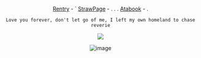 <div align="center">
 

[Rentry](https://rentry.co/Buzzkillerz) - ` [StrawPage](https://arthurmarwood.straw.page/) - . . . [Atabook](https://sodakitzzz.atabook.org/) - . 

` Love you forever, don't let go of me, I left my own homeland to chase reverie ` 



![](https://komarev.com/ghpvc/?username=HeavenPiercehim&+color=Blue&label=Electrons)

![image](https://i.pinimg.com/1200x/d9/3e/f7/d93ef7494652ac9df31dbf0e7f948da2.jpg)

</div>

